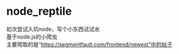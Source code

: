 # node_reptile  
初次尝试入坑node，写个小东西试试水  
基于node.js的小爬虫  
主要爬取的是“https://segmentfault.com/frontend/newest”中的帖子


